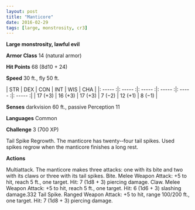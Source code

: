 ```yaml
---
layout: post
title: "Manticore"
date: 2016-02-29
tags: [large, monstrosity, cr3]
---
```


**Large monstrosity, lawful evil**

**Armor Class** 14 (natural armor)

**Hit Points** 68 (8d10 + 24)

**Speed** 30 ft., fly 50 ft.

|   STR   |   DEX   |   CON   |   INT   |   WIS   |   CHA   |
|: ----- :|: ----- :|: ----- :|: ----- :|: ----- :|: ----- :|
| 17 (+3) | 16 (+3) | 17 (+3) | 7 (−2) | 12 (+1) | 8 (−1) |

**Senses** darkvision 60 ft., passive Perception 11 

**Languages** Common 

**Challenge** 3 (700 XP)

Tail Spike Regrowth. The manticore has twenty-­‐four tail spikes. Used spikes regrow when the manticore finishes a long rest. 

**Actions**

Multiattack. The manticore makes three attacks: one with its bite and two with its claws or three with its tail spikes. Bite. Melee Weapon Attack: +5 to hit, reach 5 ft., one target. Hit: 7 (1d8 + 3) piercing damage. Claw. Melee Weapon Attack: +5 to hit, reach 5 ft., one target. Hit: 6 (1d6 + 3) slashing damage.332 Tail Spike. Ranged Weapon Attack: +5 to hit, range 100/200 ft., one target. Hit: 7 (1d8 + 3) piercing damage.
